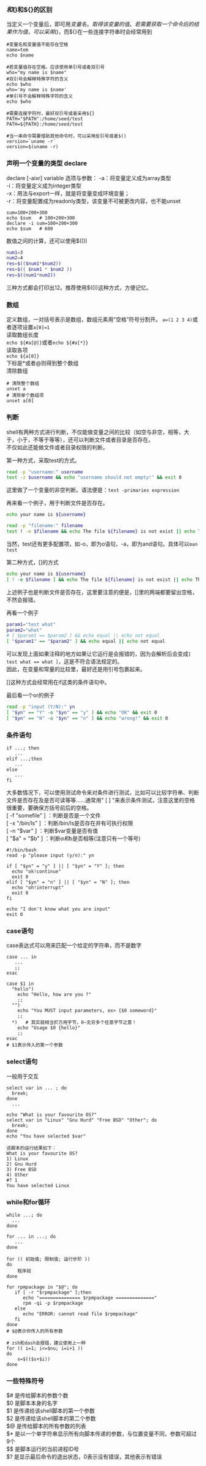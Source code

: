 ### $和$()和${}的区别
当定义一个变量后，即可用$变量名，取得该变量的值。若需要获取一个命令后的结果作为值，可以采用$()，而${}在一些连接字符串时会经常用到
```
#变量名和变量值不能存在空格
name=tom
echo $name

#若变量值存在空格，应该使用单引号或者双引号
who="my name is $name"
#双引号会解释特殊字符的含义
echo $who
who='my name is $name'
#单引号不会解释特殊字符的含义
echo $who

#需要连接字符时，最好双引号或者采用${}
PATH="$PATH":/home/seed/test
PATH=${PATH}:/home/seed/test

#当一串命令需要借助其他命令时，可以采用反引号或者$()
version=`uname -r`
version=$(uname -r)
```

### 声明一个变量的类型 declare
declare [-aixr] variable
选项与参数：
-a：将变量定义成为array类型  
-i：将变量定义成为integer类型  
-x：用法与export一样，就是将变量变成环境变量；   
-r：将变量配置成为readonly类型，该变量不可被更改内容，也不能unset
```
sum=100+200+300
echo $sum   # 100+200+300
declare -i sum=100+200+300
echo $sum   # 600
```

数值之间的计算，还可以使用$(())
```bash
num1=3
num2=4
res=$(($num1*$num2))
res=$(( $num1 * $num2 ))
res=$((num1*num2))
```
三种方式都会打印出12。推荐使用$(())这种方式，方便记忆。

### 数组
定义数组，一对括号表示是数组，数组元素用“空格”符号分割开。
`a=(1 2 3 4)`或者逐项设置`a[0]=1`  
读取数组长度  
`echo ${#a[@]}`或者`echo ${#a[*]}`  
读取各项  
`echo ${a[0]}`  
下标是*或者@则得到整个数组  
清除数组
```
# 清除整个数组
unset a
# 清除单个数组项
unset a[0]
```

### 判断
shell有两种方式进行判断，不仅能做变量之间的比较（如空与非空，相等，大于，小于，不等于等等），还可以判断文件或者目录是否存在。  
不仅如此还能做文件或者目录权限的判断。

第一种方式，采取test的方式。
```bash
read -p "username:" username
test -z $username && echo "username should not empty!" && exit 0
```
这里做了一个变量的非空判断。语法便是：`test -primaries expression`

再来看一个例子，用于判断文件是否存在。
```bash
echo your name is ${username}

read -p "filename:" filename
test ! -e $filename && echo The file ${filename} is not exist || echo The file ${filename} is exist
```
当然，test还有更多配置项，如-o，即为o语句，-a，即为and语句。具体可以`man test`

第二种方式，[]的方式
```bash
echo your name is ${username}
[ ! -e $filename ] && echo The file ${filename} is not exist || echo The file ${filename} is exist
```
上述例子也是判断文件是否存在，这里要注意的便是，[]里的两端都要留出空格，不然会报错。

再看一个例子
```bash
param1="test what"
param2="what"
# [ $param1 == $param2 ] && echo equal || echo not equal
[ "$param1" == "$param2" ] && echo equal || echo not equal
```
可以发现上面如果注释的地方如果让它运行是会报错的，因为会解析后会变成`[ test what == what ]`，这是不符合语法规定的。  
因此，在变量和常量的比较里，最好还是用引号包裹起来。

[]这种方式会经常用在if这类的条件语句中。

最后看一个or的例子
```bash
read -p "input (Y/N):" yn
[ "$yn" == "Y" -o "$yn" == "y" ] && echo "OK" && exit 0
[ "$yn" == "N" -o "$yn" == "n" ] && echo "wrong!" && exit 0
```

### 条件语句
```
if ...; then
   ...
elif ...;then
   ...
else
   ...
fi
```
大多数情况下，可以使用测试命令来对条件进行测试，比如可以比较字符串、判断文件是否存在及是否可读等等……通常用" [ ] "来表示条件测试，注意这里的空格很重要，要确保方括号前后的空格。  
[ -f "somefile" ] ：判断是否是一个文件  
[ -x "/bin/ls" ] ：判断/bin/ls是否存在并有可执行权限  
[ -n "$var" ] ：判断$var变量是否有值  
[ "$a" = "$b" ] ：判断$a和$b是否相等(注意只有一个等号)
```
#!/bin/bash
read -p "please input (y/n):" yn

if [ "$yn" = "y" ] || [ "$yn" = "Y" ]; then
  echo "ok!continue"
  exit 0
elif [ "$yn" = "n" ] || [ "$yn" = "N" ]; then
  echo "oh!interrupt"
  exit 0
fi

echo "I don't know what you are input"
exit 0
```  

### case语句
case表达式可以用来匹配一个给定的字符串，而不是数字
```
case ... in
   ...
   ;;
esac

case $1 in
  "hello")
    echo "Hello, how are you ?"
    ;;
  "")
    echo "You MUST input parameters, ex> {$0 someword}"
    ;;
  *)   # 其实就相当於万用字节，0~无穷多个任意字节之意！
    echo "Usage $0 {hello}"
    ;;
esac
# $1表示传入的第一个参数
```

### select语句
一般用于交互
```
select var in ... ; do
  break;
done
  ...

echo "What is your favourite OS?"
select var in "Linux" "Gnu Hurd" "Free BSD" "Other"; do
  break;
done
echo "You have selected $var"

该脚本的运行结果如下：
What is your favourite OS?
1) Linux
2) Gnu Hurd
3) Free BSD
4) Other
#? 1
You have selected Linux
```

### while和for循环
```
while ...; do
  ...
done

for ... in ...; do
   ...
done

for (( 初始值; 限制值; 运行步阶 ))
do
    程序段
done

for rpmpackage in "$@"; do
   if [ -r "$rpmpackage" ];then
      echo "=============== $rpmpackage =============="
      rpm -qi -p $rpmpackage
   else
      echo "ERROR: cannot read file $rpmpackage"
   fi
done
# $@表示你传入的所有参数

# zsh和dash会报错，建议使用上一种
for (( i=1; i<=$nu; i=i+1 ))
do
    s=$(($s+$i))
done
```

### 一些特殊符号
$# 是传给脚本的参数个数  
$0 是脚本本身的名字  
$1 是传递给该shell脚本的第一个参数  
$2 是传递给该shell脚本的第二个参数  
$@ 是传给脚本的所有参数的列表   
$* 是以一个单字符串显示所有向脚本传递的参数，与位置变量不同，参数可超过9个  
$$ 是脚本运行的当前进程ID号  
$? 是显示最后命令的退出状态，0表示没有错误，其他表示有错误
